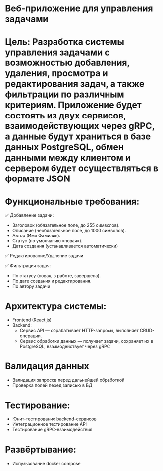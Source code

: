 #  Веб-приложение для управления задачами

# Цель: Разработка системы управления задачами с возможностью добавления, удаления, просмотра и редактирования задач, а также фильтрации по различным критериям. Приложение будет состоять из двух сервисов, взаимодействующих через gRPC, а данные будут храниться в базе данных PostgreSQL, обмен данными между клиентом и сервером будет осуществляться в формате JSON

# Функциональные требования:
✅ Добавление задачи:
- Заголовок (обязательное поле, до 255 символов).
- Описание (необязательное поле, до 1000 символов).
- Автор (Имя Фамилия).
- Статус (по умолчанию «новая»).
- Дата создания (устанавливается автоматически)

✅ Редактирование/Удаление задачи

✅  Фильтрация задач:
- По статусу (новая, в работе, завершена).
- По дате создания и редактирования.
- По автору задачи

# Архитектура системы: 
- Frontend (React js)
- Backend: 
     - Сервис API — обрабатывает HTTP-запросы, выполняет CRUD-операции.
     - Сервис обработки данных — получает задачи, сохраняет их в PostgreSQL, взаимодействует через gRPC

# Валидация данных
- Валидация запросов перед дальнейшей обработкой
- Проверка полей перед записью в БД

# Тестирование:
- Юнит-тестирование backend-сервисов
- Интеграционное тестирование API
- Тестирование gRPC-взаимодействия

# Развёртывание:
- Испузьзование docker compose



